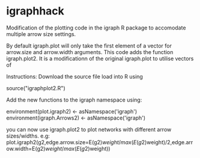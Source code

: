 # igraphhack
Modification of the plotting code in the igraph R package to accomodate multiple arrow size settings.

By default igraph.plot will only take the first element of a vector for arrow.size and arrow.width arguments. 
This code adds the function igraph.plot2. It is a modificationn of the original igraph.plot to utilise vectors of 

Instructions:
Download the source file
load into R using 

source("igraphplot2.R")

Add the new functions to the igraph namespace using:

environment(plot.igraph2) <- asNamespace('igraph')
environment(igraph.Arrows2) <- asNamespace('igraph')

you can now use igraph.plot2 to plot networks with different arrow sizes/widths.
e.g:
plot.igraph2(g2,edge.arrow.size=E(g2)$weight/max(E(g2)$weight)/2,edge.arrow.width=E(g2)$weight/max(E(g2)$weight))

